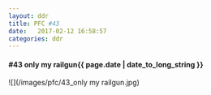 ```yaml
---
layout: ddr
title: PFC #43
date:   2017-02-12 16:58:57
categories: ddr
---
```

#### **#43** only my railgun<span class="pull-right">{{ page.date | date_to_long_string }}</span>
![](/images/pfc/43_only my railgun.jpg)
